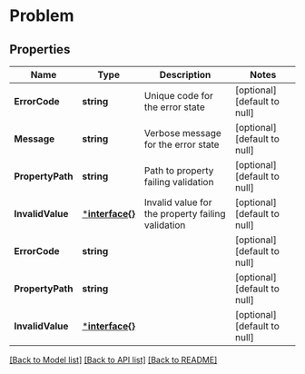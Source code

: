 # Problem

## Properties
Name | Type | Description | Notes
------------ | ------------- | ------------- | -------------
**ErrorCode** | **string** | Unique code for the error state | [optional] [default to null]
**Message** | **string** | Verbose message for the error state | [optional] [default to null]
**PropertyPath** | **string** | Path to property failing validation | [optional] [default to null]
**InvalidValue** | [***interface{}**](interface{}.md) | Invalid value for the property failing validation | [optional] [default to null]
**ErrorCode** | **string** |  | [optional] [default to null]
**PropertyPath** | **string** |  | [optional] [default to null]
**InvalidValue** | [***interface{}**](interface{}.md) |  | [optional] [default to null]

[[Back to Model list]](../README.md#documentation-for-models) [[Back to API list]](../README.md#documentation-for-api-endpoints) [[Back to README]](../README.md)

